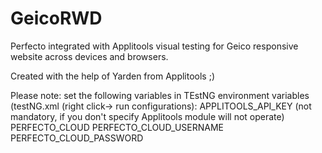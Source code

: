 # GeicoRWD
Perfecto integrated with Applitools visual testing for Geico responsive website across devices and browsers.

Created with the help of Yarden from Applitools ;)

Please note: set the following variables in TEstNG environment variables (testNG.xml (right click-> run configurations):
APPLITOOLS_API_KEY (not mandatory, if you don't specify Applitools module will not operate)
PERFECTO_CLOUD
PERFECTO_CLOUD_USERNAME
PERFECTO_CLOUD_PASSWORD

